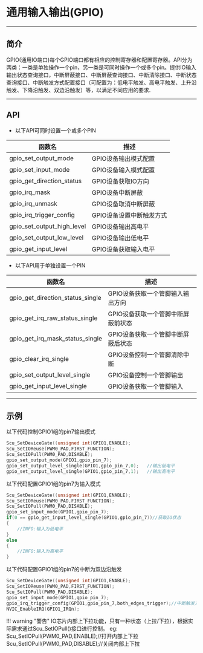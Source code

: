 # 通用输入输出(GPIO)

***

## 简介

GPIO(通用IO端口)每个GPIO端口都有相应的控制寄存器和配置寄存器。API分为两类：一类是单独操作一个pin，另一类是可同时操作一个或多个pin。提供IO输入输出状态查询接口，中断屏蔽接口、中断屏蔽查询接口、中断清除接口、中断状态查询接口、中断触发方式配置接口（可配置为：低电平触发、高电平触发、上升沿触发、下降沿触发、双边沿触发）等，以满足不同应用的要求.

***

## API

- 以下API可同时设置一个或多个PIN

<center>

| 函数名                     | 描述                     |
| -------------------------- | ------------------------ |
| gpio_set_output_mode       | GPIO设备输出模式配置     |
| gpio_set_input_mode        | GPIO设备输入模式配置     |
| gpio_get_direction_status  | GPIO设备获取IO方向       |
| gpio_irq_mask              | GPIO设备中断屏蔽         |
| gpio_irq_unmask            | GPIO设备取消中断屏蔽     |
| gpio_irq_trigger_config    | GPIO设备设置中断触发方式 |
| gpio_set_output_high_level | GPIO设备输出高电平       |
| gpio_set_output_low_level  | GPIO设备输出低电平       |
| gpio_get_input_level       | GPIO设备获取输入电平     |

</center>

- 以下API用于单独设置一个PIN

<center>

| 函数名                           | 描述                             |
| -------------------------------- | -------------------------------- |
| gpio_get_direction_status_single | GPIO设备获取一个管脚输入输出方向 |
| gpio_get_irq_raw_status_single   | GPIO设备获取一个管脚中断屏蔽前状态  |
| gpio_get_irq_mask_status_single  | GPIO设备获取一个管脚中断屏蔽后状态 |
| gpio_clear_irq_single            | GPIO设备控制一个管脚清除中断     |
| gpio_set_output_level_single     | GPIO设备控制一个管脚输出         |
| gpio_get_input_level_single      | GPIO设备获取一个管脚输入         |

</center>

***

## 示例

以下代码控制GPIO1组的pin7输出模式

```c
Scu_SetDeviceGate((unsigned int)GPIO1,ENABLE);
Scu_SetIOReuse(PWM0_PAD,FIRST_FUNCTION);
Scu_SetIOPull(PWM0_PAD,DISABLE);
gpio_set_output_mode(GPIO1,gpio_pin_7);
gpio_set_output_level_single(GPIO1,gpio_pin_7,0);   //输出低电平
gpio_set_output_level_single(GPIO1,gpio_pin_7,1);   //输出高电平
```

以下代码配置GPIO1组的pin7为输入模式

```c
Scu_SetDeviceGate((unsigned int)GPIO1,ENABLE);
Scu_SetIOReuse(PWM0_PAD,FIRST_FUNCTION);
Scu_SetIOPull(PWM0_PAD,DISABLE);
gpio_set_input_mode(GPIO1,gpio_pin_7);
if(0 == gpio_get_input_level_single(GPIO1,gpio_pin_7))//获取IO状态
{
    //INFO:输入为低电平
}
else
{
    //INFO:输入为高电平
}
```

以下代码配置GPIO1组的pin7的中断为双边沿触发

```c
Scu_SetDeviceGate((unsigned int)GPIO1,ENABLE);
Scu_SetIOReuse(PWM0_PAD,FIRST_FUNCTION);
Scu_SetIOPull(PWM0_PAD,DISABLE);
gpio_set_input_mode(GPIO1,gpio_pin_7);
gpio_irq_trigger_config(GPIO1,gpio_pin_7,both_edges_trigger);//中断触发方式
NVIC_EnableIRQ(GPIO1_IRQn);
```

!!! warning "警告"
    IO芯片内部上下拉功能，只有一种状态（上拉/下拉），根据实际需求通过Scu_SetIOPull()接口进行控制。
    eg:
    Scu_SetIOPull(PWM0_PAD,ENABLE);//打开内部上下拉
    Scu_SetIOPull(PWM0_PAD,DISABLE);//关闭内部上下拉
